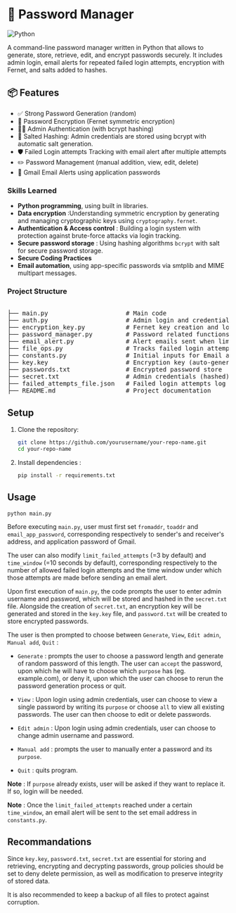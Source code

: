 # 🔐 Password Manager

![Python](https://img.shields.io/badge/python-3670A0?style=for-the-badge&logo=python&logoColor=ffdd54)

A command-line password manager written in Python that allows to generate, store, retrieve, edit, and encrypt passwords securely. It includes admin login, email alerts for repeated failed login attempts, encryption with Fernet, and salts added to hashes.

## 📦 Features
- ✅ Strong Password Generation (random)
- 🔐 Password Encryption (Fernet symmetric encryption)
- 🧑‍💼 Admin Authentication (with bcrypt hashing)
- 🧂 Salted Hashing: Admin credentials are stored using bcrypt with automatic salt generation.
- 🛡️ Failed Login attempts Tracking with email alert after multiple attempts
- ✏️ Password Management (manual addition, view, edit, delete)
- 📧 Gmail Email Alerts using application passwords

### Skills Learned

- **Python programming**, using built in libraries.
- **Data encryption** :Understanding symmetric encryption by generating and managing cryptographic keys using `cryptography.fernet`.
- **Authentication & Access control** : Building a login system with protection against brute-force attacks via login tracking.
- **Secure password storage** : Using hashing algorithms `bcrypt` with salt for secure password storage.
- **Secure Coding Practices**
- **Email automation**, using app-specific passwords via smtplib and MIME multipart messages.


### Project Structure 

<pre> 
├── main.py                     # Main code 
├── auth.py                     # Admin login and credential management 
├── encryption_key.py           # Fernet key creation and loading 
├── password_manager.py         # Password related functions (generation, edition, etc.)
├── email_alert.py              # Alert emails sent when limit number of failed login attempts reached
├── file_ops.py                 # Tracks failed login attempts
├── constants.py                # Initial inputs for Email address, max login attempts before sending alert
├── key.key                     # Encryption key (auto-generated) 
├── passwords.txt               # Encrypted password store 
├── secret.txt                  # Admin credentials (hashed) 
├── failed_attempts_file.json   # Failed login attempts log 
├── README.md                   # Project documentation  
</pre>

## Setup

1. Clone the repository:
   ```bash
   git clone https://github.com/yourusername/your-repo-name.git
   cd your-repo-name
   
2. Install dependencies :
    ```bash
    pip install -r requirements.txt
 
## Usage
    python main.py 

Before executing `main.py`, user must first set `fromaddr`, `toaddr` and `email_app_password`, corresponding respectively to sender's and receiver's address, and application password of Gmail. 

The user can also modify `limit_failed_attempts` (=3 by default) and `time_window` (=10 seconds by default), corresponding respectively to the number of allowed failed login attempts and the time window under which those attempts are made before sending an email alert.

Upon first execution of `main.py`, the code prompts the user to enter admin username and password, which will be stored and hashed in the `secret.txt` file. Alongside the creation of `secret.txt`, an encryption key will be generated and stored in the `key.key` file, and `password.txt` will be created to store encrypted passwords.

The user is then prompted to choose between `Generate`, `View`, `Edit admin`, `Manual add`, `Quit` : 

- `Generate` : prompts the user to choose a password length and generate of random password of this length. The user can `accept` the password, upon which he will have to choose which `purpose` has (eg. example.com), or deny it, upon which the user can choose to rerun the password generation process or quit.

- `View` : Upon login using admin credentials, user can choose to view a single password by writing its `purpose` or choose `all` to view all existing passwords. The user can then choose to edit or delete passwords.

- `Edit admin` : Upon login using admin credentials, user can choose to change admin username and password.

- `Manual add` : prompts the user to manually enter a password and its `purpose`. 

- `Quit` : quits program.

**Note** : If `purpose` already exists, user will be asked if they want to replace it. If so, login will be needed.

**Note** : Once the `limit_failed_attempts` reached under a certain `time_window`, an email alert will be sent to the set email address in `constants.py`.

## Recommandations

Since `key.key`, `password.txt`, `secret.txt` are essential for storing and retrieving, encrypting and decrypting passwords, group policies should be set to deny delete permission, as well as modification to preserve integrity of stored data.

It is also recommended to keep a backup of all files to protect against corruption. 
